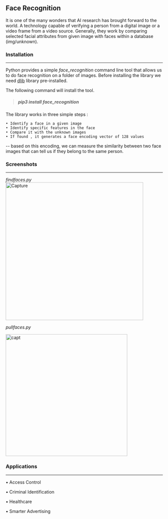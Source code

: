 ## Face Recognition
It is one of the many wonders that AI research has brought forward to the world. A technology capable of verifying a person from a digital image or a video frame from a video     source. Generally, they work by comparing selected facial attributes from given image with faces within a database (img/unknown). 

### Installation
___
Python provides a simple *face_recognition* command line tool that allows us to do face recognition on a folder of images. Before installing the library we need [dlib](https://www.youtube.com/watch?v=HqjcqpCNiZg) library pre-installed.


The following command will install the tool.
> ##### pip3 install face_recognition

The library works in three simple steps :

    • Identify a face in a given image
    • Identify specific features in the face
    • Compare it with the unknown images 
    • If found , it generates a face encoding vector of 128 values
-- based on this encoding, we can measure the similarity between two face images that can tell us if they belong to the same person.

### Screenshots 
_______
 
*findfaces.py*                                     
<img width="441" alt="Capture" src="https://user-images.githubusercontent.com/52240946/94113297-51284600-fe64-11ea-8528-cb4d10f75054.PNG">

*pullfaces.py* 

<img width="390" alt="capt" src="https://user-images.githubusercontent.com/52240946/94113771-0824c180-fe65-11ea-9700-baafd354e36b.PNG">

### Applications 
____
• Access Control

• Criminal Identification

• Healthcare

• Smarter Advertising

